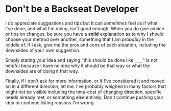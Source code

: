 
# Don't be a Backseat Developer

I do appreciate suggestions and tips but it can _sometimes_ feel as if what I've done, and what I'm doing, isn't good enough. When you do give advice or tips on changes, be sure you have a **solid** explanation as to why I should choose your method over another, something that I am _probably_ in the middle of. If I ask, give me the pros and cons of each situation, including the downsides of your own suggestion.

Simply stating your idea and saying "this should be done like ____" is not helpful because I have no idea why it should be that way or what the downsides are of doing it that way.

Finally, if I don't ask for more information, or if I've considered it and moved on in a different direction, let me. I've probably weighed in many factors that might not be visible including the time-cost of changing direction, specific needs already met, or something else entirely. Don't continue pushing your idea or continue listing reasons I'm wrong.
